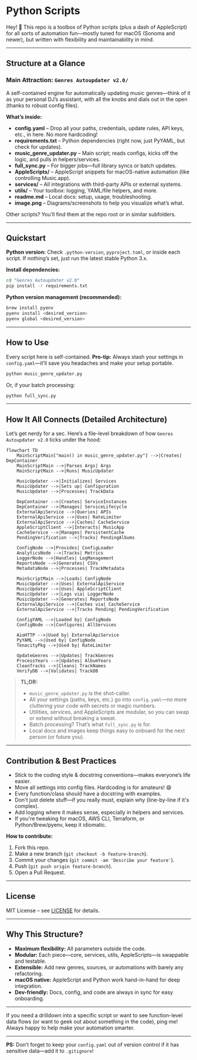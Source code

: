 # Python Scripts

Hey! 👋 This repo is a toolbox of Python scripts (plus a dash of AppleScript) for all sorts of automation fun—mostly tuned for macOS (Sonoma and newer), but written with flexibility and maintainability in mind.

---

## Structure at a Glance

### Main Attraction: `Genres Autoupdater v2.0/`

A self-contained engine for automatically updating music genres—think of it as your personal DJ’s assistant, with all the knobs and dials out in the open (thanks to robust config files).

**What’s inside:**

- **config.yaml** – Drop all your paths, credentials, update rules, API keys, etc., in here. No more hardcoding!
- **requirements.txt** – Python dependencies (right now, just PyYAML, but check for updates).
- **music_genre_updater.py** – Main script; reads configs, kicks off the logic, and pulls in helpers/services.
- **full_sync.py** – For bigger jobs—full library syncs or batch updates.
- **AppleScripts/** – AppleScript snippets for macOS-native automation (like controlling Music.app).
- **services/** – All integrations with third-party APIs or external systems.
- **utils/** – Your toolbox: logging, YAML/file helpers, and more.
- **readme.md** – Local docs: setup, usage, troubleshooting.
- **image.png** – Diagrams/screenshots to help you visualize what’s what.

Other scripts? You’ll find them at the repo root or in similar subfolders.

---

## Quickstart

**Python version:**
Check `.python-version`, `pyproject.toml`, or inside each script. If nothing’s set, just run the latest stable Python 3.x.

**Install dependencies:**

```sh
cd "Genres Autoupdater v2.0"
pip install -r requirements.txt
```

**Python version management (recommended):**

```sh
brew install pyenv
pyenv install <desired_version>
pyenv global <desired_version>
```

---

## How to Use

Every script here is self-contained.
**Pro-tip:** Always stash your settings in `config.yaml`—it’ll save you headaches and make your setup portable.

```sh
python music_genre_updater.py
```

Or, if your batch processing:

```sh
python full_sync.py
```

---

## How It All Connects (Detailed Architecture)

Let’s get nerdy for a sec. Here’s a file-level breakdown of how `Genres Autoupdater v2.0` ticks under the hood:

```mermaid
flowchart TD
    MainScriptMain["main() in music_genre_updater.py"] -->|Creates| DepContainer
    MainScriptMain -->|Parses Args| Args
    MainScriptMain -->|Runs| MusicUpdater

    MusicUpdater -->|Initializes| Services
    MusicUpdater -->|Sets up| Configuration
    MusicUpdater -->|Processes| TrackData

    DepContainer -->|Creates| ServiceInstances
    DepContainer -->|Manages| ServiceLifecycle
    ExternalApiService -->|Queries| APIs
    ExternalApiService -->|Uses| RateLimiter
    ExternalApiService -->|Caches| CacheService
    AppleScriptClient -->|Interacts| MusicApp
    CacheService -->|Manages| PersistentCache
    PendingVerification -->|Tracks| PendingAlbums

    ConfigNode -->|Provides| ConfigLoader
    AnalyticsNode -->|Tracks| Metrics
    LoggerNode -->|Handles| LogManagement
    ReportsNode -->|Generates| CSVs
    MetadataNode -->|Processes| TrackMetadata

    MainScriptMain -->|Loads| ConfigNode
    MusicUpdater -->|Uses| ExternalApiService
    MusicUpdater -->|Uses| AppleScriptClient
    MusicUpdater -->|Logs via| LoggerNode
    MusicUpdater -->|Generates| ReportsNode
    ExternalApiService -->|Caches via| CacheService
    ExternalApiService -->|Tracks Pending| PendingVerification

    ConfigYAML -->|Loaded by| ConfigNode
    ConfigNode -->|Configures| AllServices

    AioHTTP -->|Used by| ExternalApiService
    PyYAML -->|Used by| ConfigNode
    TenacityPkg -->|Used by| RateLimiter

    UpdateGenres -->|Updates| TrackGenres
    ProcessYears -->|Updates| AlbumYears
    CleanTracks -->|Cleans| TrackNames
    VerifyDB -->|Validates| TrackDB
```

> **TL;DR:**
>
> - `music_genre_updater.py` is the shot-caller.
> - All your settings (paths, keys, etc.) go into `config.yaml`—no more cluttering your code with secrets or magic numbers.
> - Utilities, services, and AppleScripts are modular, so you can swap or extend without breaking a sweat.
> - Batch processing? That’s what `full_sync.py` is for.
> - Local docs and images keep things easy to onboard for the next person (or future you).

---

## Contribution & Best Practices

- Stick to the coding style & docstring conventions—makes everyone’s life easier.
- Move all settings into config files. Hardcoding is for amateurs! 😄
- Every function/class should have a docstring with examples.
- Don't just delete stuff—if you really must, explain why (line-by-line if it's complex).
- Add logging where it makes sense, especially in helpers and services.
- If you're tweaking for macOS, AWS CLI, Terraform, or Python/Brew/pyenv, keep it idiomatic.

**How to contribute:**

1. Fork this repo.
2. Make a new branch (`git checkout -b feature-branch`).
3. Commit your changes (`git commit -am 'Describe your feature'`).
4. Push (`git push origin feature-branch`).
5. Open a Pull Request.

---

## License

MIT License – see [LICENSE](LICENSE) for details.

---

## Why This Structure?

- **Maximum flexibility:** All parameters outside the code.
- **Modular:** Each piece—core, services, utils, AppleScripts—is swappable and testable.
- **Extensible:** Add new genres, sources, or automations with barely any refactoring.
- **macOS native:** AppleScript and Python work hand-in-hand for deep integration.
- **Dev-friendly:** Docs, config, and code are always in sync for easy onboarding.

---

If you need a drilldown into a specific script or want to see function-level data flows (or want to geek out about something in the code), ping me! Always happy to help make your automation smarter.

---

**PS:** Don’t forget to keep your `config.yaml` out of version control if it has sensitive data—add it to `.gitignore`!
